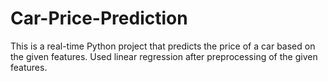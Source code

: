 # Car-Price-Prediction
This is a real-time Python project that predicts the price of a car based on the given features. Used linear regression after preprocessing of the given features.
